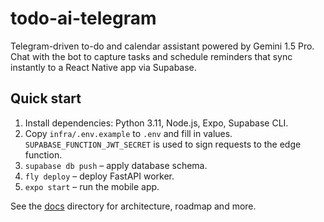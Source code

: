 # todo-ai-telegram

Telegram-driven to-do and calendar assistant powered by Gemini 1.5 Pro. Chat with the bot to capture tasks and schedule reminders that sync instantly to a React Native app via Supabase.

## Quick start
1. Install dependencies: Python 3.11, Node.js, Expo, Supabase CLI.
2. Copy `infra/.env.example` to `.env` and fill in values. `SUPABASE_FUNCTION_JWT_SECRET` is used to sign requests to the edge function.
3. `supabase db push` – apply database schema.
4. `fly deploy` – deploy FastAPI worker.
5. `expo start` – run the mobile app.

See the [docs](docs/) directory for architecture, roadmap and more.
